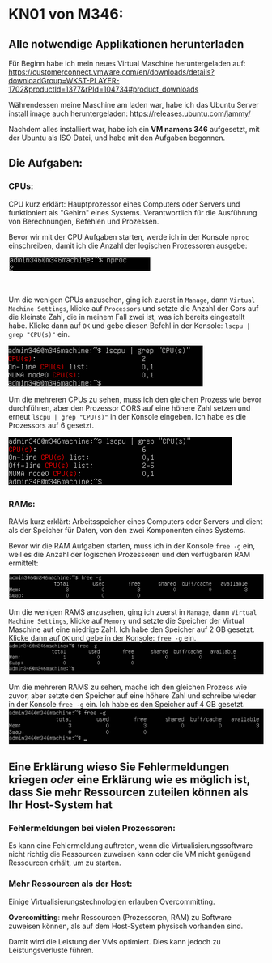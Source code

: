 # KN01 von M346:
## Alle notwendige Applikationen herunterladen
Für Beginn habe ich mein neues Virtual Maschine heruntergeladen auf: https://customerconnect.vmware.com/en/downloads/details?downloadGroup=WKST-PLAYER-1702&productId=1377&rPId=104734#product_downloads

Währendessen meine Maschine am laden war, habe ich das Ubuntu Server install image auch heruntergeladen: https://releases.ubuntu.com/jammy/

Nachdem alles installiert war, habe ich ein <b>VM namens 346</b> aufgesetzt, mit der Ubuntu als ISO Datei, und habe mit den Aufgaben begonnen.

## Die Aufgaben:
### CPUs:
CPU kurz erklärt: Hauptprozessor eines Computers oder Servers und funktioniert als "Gehirn" eines Systems. Verantwortlich für die Ausführung von Berechnungen, Befehlen und Prozessen.<br />

Bevor wir mit der CPU Aufgaben starten, werde ich in der Konsole ```nproc``` einschreiben, damit ich die Anzahl der logischen Prozessoren ausgebe:

![CPU - Anzahl der logischen Prozessoren - Pic](https://github.com/aabishtkhh/m346-aabish/blob/main/KN01/CPU-AnzahlDerLogischenProzessoren.png)

<br />

Um die wenigen CPUs anzusehen, ging ich zuerst in ```Manage```, dann ```Virtual Machine Settings```, klicke auf ```Processors``` und setzte die Anzahl der Cors auf die kleinste Zahl, die in meinem Fall zwei ist, was ich bereits eingestellt habe. Klicke dann auf ```OK``` und gebe diesen Befehl in der Konsole: ```lscpu | grep "CPU(s)"``` ein.

![CPU - Weniger CPUs anzeigen - Pic](https://github.com/aabishtkhh/m346-aabish/blob/main/KN01/CPU-WenigerCPUsZeigen.png)

Um die mehreren CPUs zu sehen, muss ich den gleichen Prozess wie bevor durchführen, aber den Prozessor CORS auf eine höhere Zahl setzen und erneut ```lscpu | grep "CPU(s)"``` in der Konsole eingeben. Ich habe es die Prozessors auf 6 gesetzt.

![CPU - Mehreren CPUs anzeigen - Pic](https://github.com/aabishtkhh/m346-aabish/blob/main/KN01/CPU-MehrerenCPUsZeigen.png)

### RAMs:
RAMs kurz erklärt: Arbeitsspeicher eines Computers oder Servers und dient als der Speicher für Daten, von den zwei Komponenten eines Systems. 
<br />

Bevor wir die RAM Aufgaben starten, muss ich in der Konsole ```free -g``` ein, weil es die Anzahl der logischen Prozessoren und den verfügbaren RAM ermittelt:

![RAM- ANzahl Speicher Anfang](https://github.com/aabishtkhh/m346-aabish/blob/main/KN01/RAM-AnzahlSpeicherAnfang.png)

Um die wenigen RAMS anzusehen, ging ich zuerst in ```Manage```, dann ```Virtual Machine Settings```, klicke auf ```Memory``` und setzte die Speicher der Virtual Maschine auf eine niedrige Zahl. Ich habe den Speicher auf 2 GB gesetzt. Klicke dann auf ```OK``` und gebe in der Konsole: ```free -g``` ein.
![RAM - Weniger RAMS anzeigen - Pic](https://github.com/aabishtkhh/m346-aabish/blob/main/KN01/RAMWenigerRAMsZeigen.png)

Um die mehreren RAMS zu sehen, mache ich den gleichen Prozess wie zuvor, aber setzte den Speicher auf eine höhere Zahl und schreibe wieder in der Konsole ```free -g``` ein. Ich habe es den Speicher auf 4 GB gesetzt.
![RAM - Mehreren RAMs anzeigen - Pic](https://github.com/aabishtkhh/m346-aabish/blob/main/KN01/RAM-MehrerenRAMsZeigen.png)

## Eine Erklärung wieso Sie Fehlermeldungen kriegen *oder* eine Erklärung wie es möglich ist, dass Sie mehr Ressourcen zuteilen können als Ihr Host-System hat
### Fehlermeldungen bei vielen Prozessoren: 
Es kann eine Fehlermeldung auftreten, wenn die Virtualisierungssoftware nicht richtig die Ressourcen zuweisen kann oder die VM nicht genügend Ressourcen erhält, um zu starten.

### Mehr Ressourcen als der Host: 
Einige Virtualisierungstechnologien erlauben Overcommitting.

<b>Overcomitting</b>: mehr Ressourcen (Prozessoren, RAM) zu Software zuweisen können, als auf dem Host-System physisch vorhanden sind.

Damit wird die Leistung der VMs optimiert. Dies kann jedoch zu Leistungsverluste führen.

